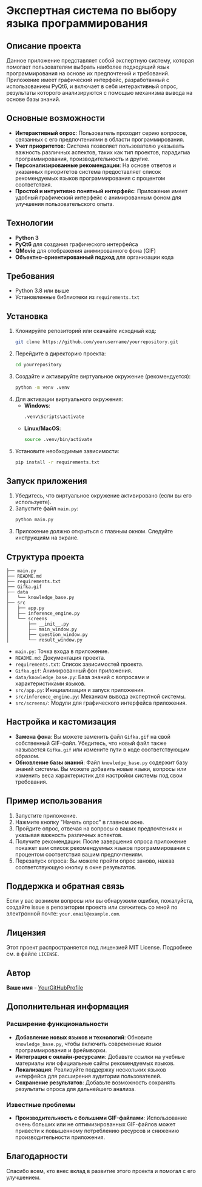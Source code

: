 # Экспертная система по выбору языка программирования

## Описание проекта
Данное приложение представляет собой экспертную систему, которая помогает пользователям выбрать наиболее подходящий язык программирования на основе их предпочтений и требований. Приложение имеет графический интерфейс, разработанный с использованием PyQt6, и включает в себя интерактивный опрос, результаты которого анализируются с помощью механизма вывода на основе базы знаний.

## Основные возможности
- **Интерактивный опрос**: Пользователь проходит серию вопросов, связанных с его предпочтениями в области программирования.
- **Учет приоритетов**: Система позволяет пользователю указывать важность различных аспектов, таких как тип проектов, парадигма программирования, производительность и другие.
- **Персонализированные рекомендации**: На основе ответов и указанных приоритетов система предоставляет список рекомендуемых языков программирования с процентом соответствия.
- **Простой и интуитивно понятный интерфейс**: Приложение имеет удобный графический интерфейс с анимированным фоном для улучшения пользовательского опыта.

## Технологии
- **Python 3**
- **PyQt6** для создания графического интерфейса
- **QMovie** для отображения анимированного фона (GIF)
- **Объектно-ориентированный подход** для организации кода

## Требования
- Python 3.8 или выше
- Установленные библиотеки из `requirements.txt`

## Установка
1. Клонируйте репозиторий или скачайте исходный код:
    ```bash
    git clone https://github.com/yourusername/yourrepository.git
    ```
2. Перейдите в директорию проекта:
    ```bash
    cd yourrepository
    ```
3. Создайте и активируйте виртуальное окружение (рекомендуется):
    ```bash
    python -m venv .venv
    ```
4. Для активации виртуального окружения:
   - **Windows**:
     ```bash
     .venv\Scripts\activate
     ```
   - **Linux/MacOS**:
     ```bash
     source .venv/bin/activate
     ```
5. Установите необходимые зависимости:
    ```bash
    pip install -r requirements.txt
    ```

## Запуск приложения
1. Убедитесь, что виртуальное окружение активировано (если вы его используете).
2. Запустите файл `main.py`:
    ```bash
    python main.py
    ```
3. Приложение должно открыться с главным окном. Следуйте инструкциям на экране.

## Структура проекта
```
├── main.py
├── README.md
├── requirements.txt
├── Gifka.gif
├── data
│   └── knowledge_base.py
├── src
│   ├── app.py
│   ├── inference_engine.py
│   └── screens
│       ├── __init__.py
│       ├── main_window.py
│       ├── question_window.py
│       └── result_window.py
```
- `main.py`: Точка входа в приложение.
- `README.md`: Документация проекта.
- `requirements.txt`: Список зависимостей проекта.
- `Gifka.gif`: Анимированный фон приложения.
- `data/knowledge_base.py`: База знаний с вопросами и характеристиками языков.
- `src/app.py`: Инициализация и запуск приложения.
- `src/inference_engine.py`: Механизм вывода экспертной системы.
- `src/screens/`: Модули для графического интерфейса приложения.

## Настройка и кастомизация
- **Замена фона**: Вы можете заменить файл `Gifka.gif` на свой собственный GIF-файл. Убедитесь, что новый файл также называется `Gifka.gif` или измените пути в коде соответствующим образом.
- **Обновление базы знаний**: Файл `knowledge_base.py` содержит базу знаний системы. Вы можете добавить новые языки, вопросы или изменить веса характеристик для настройки системы под свои требования.

## Пример использования
1. Запустите приложение.
2. Нажмите кнопку "Начать опрос" в главном окне.
3. Пройдите опрос, отвечая на вопросы о ваших предпочтениях и указывая важность различных аспектов.
4. Получите рекомендации: После завершения опроса приложение покажет вам список рекомендуемых языков программирования с процентом соответствия вашим предпочтениям.
5. Перезапуск опроса: Вы можете пройти опрос заново, нажав соответствующую кнопку в окне результатов.

## Поддержка и обратная связь
Если у вас возникли вопросы или вы обнаружили ошибки, пожалуйста, создайте issue в репозитории проекта или свяжитесь со мной по электронной почте: `your.email@example.com`.

## Лицензия
Этот проект распространяется под лицензией MIT License. Подробнее см. в файле `LICENSE`.

## Автор
**Ваше имя** - [YourGitHubProfile](https://github.com/yourusername)

## Дополнительная информация
### Расширение функциональности
- **Добавление новых языков и технологий**: Обновите `knowledge_base.py`, чтобы включить современные языки программирования и фреймворки.
- **Интеграция с онлайн-ресурсами**: Добавьте ссылки на учебные материалы или официальные сайты рекомендуемых языков.
- **Локализация**: Реализуйте поддержку нескольких языков интерфейса для расширения аудитории пользователей.
- **Сохранение результатов**: Добавьте возможность сохранять результаты опроса для дальнейшего анализа.

### Известные проблемы
- **Производительность с большими GIF-файлами**: Использование очень больших или не оптимизированных GIF-файлов может привести к повышенному потреблению ресурсов и снижению производительности приложения.

## Благодарности
Спасибо всем, кто внес вклад в развитие этого проекта и помогал с его улучшением.

